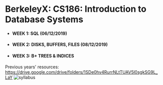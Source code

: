 # BerkeleyX: CS186: Introduction to Database Systems

- #### WEEK 1: SQL (06/12/2019)
- #### WEEK 2: DISKS, BUFFERS, FILES (08/12/2019)
- #### WEEK 3: B+ TREES & INDICES

Previous years' resources: 
https://drive.google.com/drive/folders/1SDe0hv4RurrNLtTUAV5l0sgkSG9L_LaY
![syllabus](https://github.com/teenbress/Still_Hungry_Still_Foolish/blob/master/BerkeleyX:%20CS186:%20Database%20Systems/images/CS186%20SYLLABUS.png)


